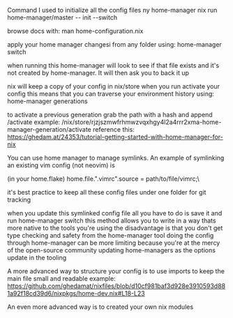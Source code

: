 Command I used to initialize all the config files ny home-manager
nix run home-manager/master -- init --switch

browse docs with:
man home-configuration.nix

apply your home manager changesi from any folder using:
home-manager switch

when running this home-manager will look to see if that file exists and it's not created by home-manager. It will then ask you to back it up

nix will keep a copy of your config in nix/store when you run activate your config
this means that you can traverse your environment history using:
home-manager generations

to activate a previous generation grab the path with a hash and append /activate
example:  /nix/store/rjzjszmwfrhmwzvqxhgy4l2a4rrr2xma-home-manager-generation/activate
reference this: https://ghedam.at/24353/tutorial-getting-started-with-home-manager-for-nix

You can use home manager to manage symlinks.
An example of symlinking an existing vim config (not neovim) is

(in your home.flake) home.file.".vimrc".source = path/to/file/vimrc;\

it's best practice to keep all these config files under one folder for git tracking

when you update this symlinked config file all you have to do is save it and run home-manager switch
this method allows you to write in a way thats more native to the tools you're using
the disadvantage is that you don't get type checking and safety from the home-manager tool
doing the config through home-manager can be more limiting because you're at the mercy of the open-source community updating home-managers as the options update in the tooling

A more advanced way to structure your config is to use imports to keep the main file small and readable
example: https://github.com/ghedamat/nixfiles/blob/d10cf981baf3d928e3910593d881a92f18cd39d6/nixpkgs/home-dev.nix#L18-L23

An even more advanced way is to created your own nix modules